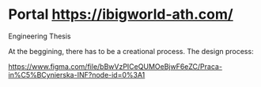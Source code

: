 # Portal https://ibigworld-ath.com/

Engineering Thesis

At the beggining, there has to be a creational process.
The design process:

https://www.figma.com/file/bBwVzPICeQUMOeBjwF6eZC/Praca-in%C5%BCynierska-INF?node-id=0%3A1
